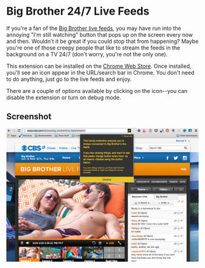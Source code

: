 # Big Brother 24/7 Live Feeds

If you're a fan of the [Big Brother live feeds](http://www.cbs.com/shows/big_brother/live_feed/stream/), you may have run into the annoying "I'm still watching" button that pops up on the screen every now and then. Wouldn't it be great if you could stop that from happening? Maybe you're one of those creepy people that like to stream the feeds in the background on a TV 24/7 (don't worry, you're not the only one).

This extension can be installed on the [Chrome Web Store](https://chrome.google.com/webstore/detail/big-brother-247-live-feed/objafcghcopeogljkknflhglgnepgfcc). Once installed, you'll see an icon appear in the URL/search bar in Chrome. You don't need to do anything, just go to the live feeds and enjoy.

There are a couple of options available by clicking on the icon--you can disable the extension or turn on debug mode.

## Screenshot

![screenshot](app/images/screenshot.png)
